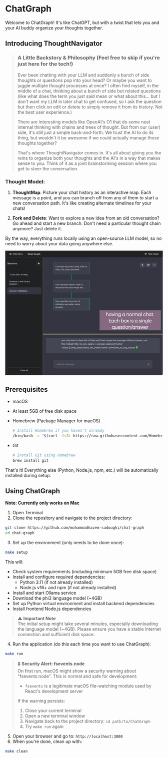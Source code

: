 # ChatGraph

Welcome to ChatGraph! It's like ChatGPT, but with a twist that lets you and your AI buddy organize your thoughts together.

## Introducing ThoughtNavigator

> ### A Little Backstory & Philosophy (Feel free to skip if you're just here for the tech!)
>
> Ever been chatting with your LLM and suddenly a bunch of side thoughts or questions pop into your head? Or maybe you want to juggle multiple thought processes at once? I often find myself, in the middle of a chat, thinking about a bunch of side but related questions (like what does the term you just said mean or what about this... but I don't want my LLM in later chat to get confused, so I ask the question but then click on edit or delete to simply remove it from its history. Not the best user experience.)
>
> There are interesting models like OpenAI's O1 that do some neat internal thinking with chains and trees of thought. But from our (user) side, it's still just a simple back-and-forth. We trust the AI to do its thing, but wouldn't it be awesome if we could actually manage those thoughts together?
>
> That's where ThoughtNavigator comes in. It's all about giving you the reins to organize both your thoughts and the AI's in a way that makes sense to you. Think of it as a joint brainstorming session where you get to steer the conversation.

### Thought Model:

1. **ThoughtMap**: Picture your chat history as an interactive map. Each message is a point, and you can branch off from any of them to start a new conversation path. It's like creating alternate timelines for your chats!

2. **Fork and Delete**: Want to explore a new idea from an old conversation? Go ahead and start a new branch. Don't need a particular thought chain anymore? Just delete it.

By the way, everything runs locally using an open-source LLM model, so no need to worry about your data going anywhere else.

![ThoughtNavigator Demo](documents/demo.gif)

## Prerequisites

- macOS
- At least 5GB of free disk space
- Homebrew (Package Manager for macOS)
  ```bash
  # Install Homebrew if you haven't already
  /bin/bash -c "$(curl -fsSL https://raw.githubusercontent.com/Homebrew/install/HEAD/install.sh)"
  ```

- Git
  ```bash
  # Install Git using Homebrew
  brew install git
  ```

That's it! Everything else (Python, Node.js, npm, etc.) will be automatically installed during setup.

## Using ChatGraph

**Note: Currently only works on Mac**

1. Open Terminal
2. Clone the repository and navigate to the project directory:

```bash
git clone https://github.com/mohammadkazem-sadoughi/chat-graph
cd chat-graph
```

3. Set up the environment (only needs to be done once):

```bash
make setup
```

This will:
- Check system requirements (including minimum 5GB free disk space)
- Install and configure required dependencies:
  - Python 3.11 (if not already installed)
  - Node.js v16+ and npm (if not already installed)
- Install and start Ollama service
- Download the phi3 language model (~4GB)
- Set up Python virtual environment and install backend dependencies
- Install frontend Node.js dependencies

> ⚠️ **Important Note**  
> The initial setup might take several minutes, especially downloading the language model (~4GB).
> Please ensure you have a stable internet connection and sufficient disk space.

4. Run the application (do this each time you want to use ChatGraph):

```bash
make run
```

> 🔒 **Security Alert: fsevents.node**  
> On first run, macOS might show a security warning about "fsevents.node". This is normal and safe for development:
> - `fsevents` is a legitimate macOS file-watching module used by React's development server
>
> If the warning persists:
> 1. Close your current terminal
> 2. Open a new terminal window
> 3. Navigate back to the project directory: `cd path/to/ChatGraph`
> 4. Try `make run` again

5. Open your browser and go to: `http://localhost:3000`
6. When you're done, clean up with:

```bash
make clean
```